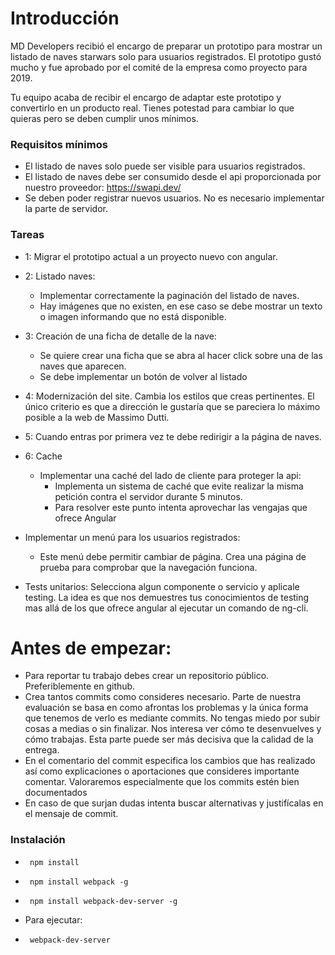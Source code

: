 
# Introducción
MD Developers recibió el encargo de preparar un prototipo para mostrar un listado de naves starwars solo para usuarios registrados. El prototipo gustó mucho y fue aprobado por el comité de la empresa como proyecto para 2019.

Tu equipo acaba de recibir el encargo de adaptar este prototipo y convertirlo en un producto real.
Tienes potestad para cambiar lo que quieras pero se deben cumplir unos mínimos.

### Requisitos mínimos

* El listado de naves solo puede ser visible para usuarios registrados.
* El listado de naves debe ser consumido desde el api proporcionada por nuestro proveedor: https://swapi.dev/
* Se deben poder registrar nuevos usuarios. No es necesario implementar la parte de servidor.

### Tareas

- 1: Migrar el prototipo actual a un proyecto nuevo con angular.
- 2: Listado naves: 
  -  Implementar correctamente la paginación del listado de naves.
  -  Hay imágenes que no existen, en ese caso se debe mostrar un texto o imagen informando que no está disponible.
- 3: Creación de una ficha de detalle de la nave:
  - Se quiere crear una ficha que se abra al hacer click sobre una de las naves que aparecen.
  - Se debe implementar un botón de volver al listado
- 4: Modernización del site. Cambia los estilos que creas pertinentes. El único criterio es que a dirección le gustaría que se pareciera lo máximo posible a la web de Massimo Dutti.
  
 
- 5: Cuando entras por primera vez te debe redirigir a la página de naves.
- 6: Cache  
  - Implementar una caché del lado de cliente para proteger la api:
      - Implementa un sistema de caché que evite realizar la misma petición contra el servidor durante 5 minutos.
      - Para resolver este punto intenta aprovechar las vengajas que ofrece Angular
- Implementar un menú para los usuarios registrados:
   - Este menú debe permitir cambiar de página. Crea una página de prueba para comprobar que la navegación funciona.
- Tests unitarios: Selecciona algun componente o servicio y aplicale testing. La idea es que nos demuestres tus conocimientos de testing mas allá de los que ofrece angular al ejecutar un comando de ng-cli.




# Antes de empezar:
- Para reportar tu trabajo debes crear un repositorio público. Preferiblemente en github.
- Crea tantos commits como consideres necesario. Parte de nuestra evaluación se basa en como afrontas los problemas y la única forma que tenemos de verlo es mediante commits. No tengas miedo por subir cosas a medias o sin finalizar. Nos interesa ver cómo te desenvuelves y cómo trabajas. Esta parte puede ser más decisiva que la calidad de la entrega.
- En el comentario del commit especifica los cambios que has realizado así como explicaciones o aportaciones que consideres importante comentar. Valoraremos especialmente que los commits estén bien documentados
- En caso de que surjan dudas intenta buscar alternativas y justifícalas en el mensaje de commit.


### Instalación
* <pre><code> npm install </code></pre>
* <pre><code> npm install webpack -g </code></pre>
* <pre><code> npm install webpack-dev-server -g </code></pre>
* Para ejecutar:
* <pre><code> webpack-dev-server </code></pre>